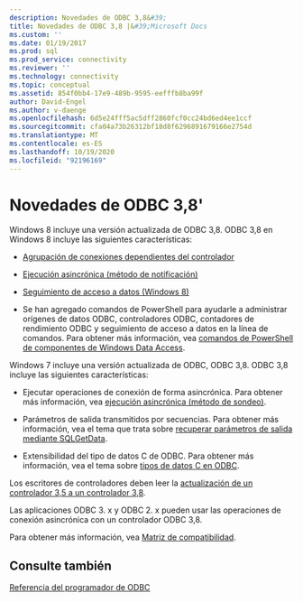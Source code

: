 ```yaml
---
description: Novedades de ODBC 3,8&#39;
title: Novedades de ODBC 3,8 |&#39;Microsoft Docs
ms.custom: ''
ms.date: 01/19/2017
ms.prod: sql
ms.prod_service: connectivity
ms.reviewer: ''
ms.technology: connectivity
ms.topic: conceptual
ms.assetid: 854f0bb4-17e9-489b-9595-eefffb8ba99f
author: David-Engel
ms.author: v-daenge
ms.openlocfilehash: 6d5e24fff5ac5dff2860fcf0cc24bd6ed4ee1ccf
ms.sourcegitcommit: cfa04a73b26312bf18d8f6296891679166e2754d
ms.translationtype: MT
ms.contentlocale: es-ES
ms.lasthandoff: 10/19/2020
ms.locfileid: "92196169"
---
```

# <a name="what39s-new-in-odbc-38"></a>Novedades de ODBC 3,8&#39;
Windows 8 incluye una versión actualizada de ODBC 3,8. ODBC 3,8 en Windows 8 incluye las siguientes características:  
  
-   [Agrupación de conexiones dependientes del controlador](../../odbc/reference/develop-app/driver-aware-connection-pooling.md)  
  
-   [Ejecución asincrónica (método de notificación)](../../odbc/reference/develop-app/asynchronous-execution-notification-method.md)  
  
-   [Seguimiento de acceso a datos (Windows 8)](/previous-versions/windows/desktop/hh829624(v=vs.85))  
  
-   Se han agregado comandos de PowerShell para ayudarle a administrar orígenes de datos ODBC, controladores ODBC, contadores de rendimiento ODBC y seguimiento de acceso a datos en la línea de comandos.  Para obtener más información, vea [comandos de PowerShell de componentes de Windows Data Access](/previous-versions/windows/desktop/jj134064(v=vs.85)).  
  
 Windows 7 incluye una versión actualizada de ODBC, ODBC 3,8. ODBC 3,8 incluye las siguientes características:  
  
-   Ejecutar operaciones de conexión de forma asincrónica. Para obtener más información, vea [ejecución asincrónica (método de sondeo)](../../odbc/reference/develop-app/asynchronous-execution-polling-method.md).  
  
-   Parámetros de salida transmitidos por secuencias. Para obtener más información, vea el tema que trata sobre [recuperar parámetros de salida mediante SQLGetData](../../odbc/reference/develop-app/retrieving-output-parameters-using-sqlgetdata.md).  
  
-   Extensibilidad del tipo de datos C de ODBC. Para obtener más información, vea el tema sobre [tipos de datos C en ODBC](../../odbc/reference/develop-app/c-data-types-in-odbc.md).  
  
 Los escritores de controladores deben leer la [actualización de un controlador 3,5 a un controlador 3,8](../../odbc/reference/develop-driver/upgrading-a-3-5-driver-to-a-3-8-driver.md).  
  
 Las aplicaciones ODBC 3. x y ODBC 2. x pueden usar las operaciones de conexión asincrónica con un controlador ODBC 3,8.  
  
 Para obtener más información, vea [Matriz de compatibilidad](../../odbc/reference/develop-app/compatibility-matrix.md).  
  
## <a name="see-also"></a>Consulte también  
 [Referencia del programador de ODBC](../../odbc/reference/odbc-programmer-s-reference.md)